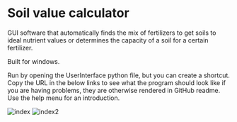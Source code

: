  #  Soil value calculator
 
GUI software that automatically finds the mix of fertilizers to get soils to ideal nutrient values or determines the capacity of a soil for a certain fertilizer.

Built for windows.

Run by opening the UserInterface python file, but you can create a shortcut. Copy the URL in the below links to see what the program should look like if you are having problems, they are otherwise rendered in GitHub readme. Use the help menu for an introduction.

![index](https://user-images.githubusercontent.com/69740744/106995733-6fd60c00-6777-11eb-9f27-24a279baeecd.png)
![index2](https://user-images.githubusercontent.com/69740744/106995738-72386600-6777-11eb-9cba-3e7f8e4b6cbd.png)
